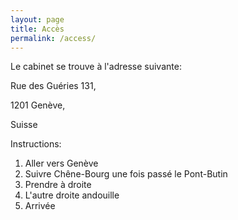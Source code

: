 ```yaml
---
layout: page
title: Accès
permalink: /access/
---
```


Le cabinet se trouve à l'adresse suivante:

Rue des Guéries 131,

1201 Genève,

Suisse

Instructions:
1. Aller vers Genève
2. Suivre Chêne-Bourg une fois passé le Pont-Butin
3. Prendre à droite
4. L'autre droite andouille
5. Arrivée
